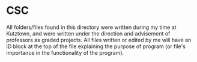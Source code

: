 # CSC

All folders/files found in this directory were written during my time at Kutztown, and were written under the direction and advisement of professors
as graded projects. All files written or edited by me will have an ID block at the top of the file explaining the purpose of program (or file's importance
in the functionality of the program).
